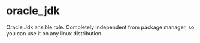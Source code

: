 oracle_jdk
==========

Oracle Jdk ansible role. Completely independent from package manager, so you can use it on any linux distribution.
